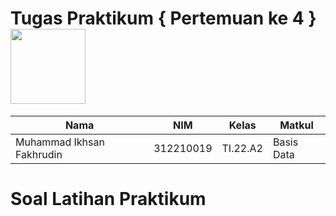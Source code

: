 # Tugas Praktikum { Pertemuan ke 4 } <img src=https://logos-download.com/wp-content/uploads/2016/05/MySQL_logo_logotype.png width="120px" >


|**Nama**|**NIM**|**Kelas**|**Matkul**|
|----|---|-----|------|
|Muhammad Ikhsan Fakhrudin|312210019|TI.22.A2|Basis Data|

# Soal Latihan Praktikum
